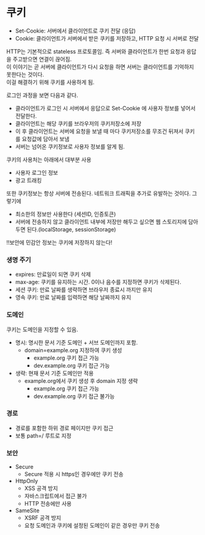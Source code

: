 # 쿠키

* Set-Cookie: 서버에서 클라이언트로 쿠키 전달 (응답)
* Cookie: 클라이언트가 서버에서 받은 쿠키를 저장하고, HTTP 요청 시 서버로 전달

HTTP는 기본적으로 stateless 프로토콜임. 즉 서버와 클라이언트가 한번 요청과 응답을 주고받으면 연결이 끊어짐.\
이 이야기는 곧 서버에 클라이언트가 다시 요청을 하면 서버는 클라이언트를 기억하지 못한다는 것이다.\
이걸 해결하기 위해 쿠키를 사용하게 됨.

로그인 과정을 보면 다음과 같다.
* 클라이언트가 로그인 시 서버에서 응답으로 Set-Cookie 에 사용자 정보를 넣어서 전달한다.
* 클라이언트는 해당 쿠키를 브라우저의 쿠키저장소에 저장
* 이 후 클라이언트는 서버에 요청을 보낼 때 마다 쿠키저장소를 무조건 뒤져서 쿠키를 요청값에 담아서 보냄
* 서버는 넘어온 쿠키정보로 사용자 정보를 알게 됨.

쿠키의 사용처는 아래에서 대부분 사용
* 사용자 로그인 정보
* 광고 트래킹

또한 쿠키정보는 항상 서버에 전송된다. 네트워크 트래픽을 추가로 유발하는 것이다. 그렇기에
* 최소한의 정보만 사용한다 (세션ID, 인증토큰)
* 서버에 전송하지 않고 클라이언트 내부에 저장만 해두고 싶으면 웹 스토리지에 담아두면 된다.(localStorage, sessionStorage)

!!보안에 민감안 정보는 쿠키에 저장하지 않는다!

### 생명 주기
* expires: 만료일이 되면 쿠키 삭제
* max-age: 쿠키를 유지하는 시간. 0이나 음수를 지정하면 쿠키가 삭제된다.
* 세션 쿠키: 만료 날짜를 생략하면 브라우저 종료시 까지만 유지
* 영속 쿠키: 만료 날짜를 입력하면 해당 날짜까지 유지

### 도메인
쿠키는 도메인을 지정할 수 있음.
* 명시: 명시한 문서 기준 도메인 + 서브 도메인까지 포함.
  * domain=example.org 지정하여 쿠키 생성
    * example.org 쿠키 접근 가능
    * dev.example.org 쿠키 접근 가능
* 생략: 현재 문서 기준 도메인만 적용
  * example.org에서 쿠키 생성 후 domain 지정 생략
    * example.org 쿠키 접근 가능
    * dev.example.org 쿠키 접근 불가능

### 경로
* 경로를 포함한 하위 경로 페이지만 쿠키 접근
* 보통 path=/ 루트로 지정

### 보안
* Secure
  * Secure 적용 시 https인 경우에만 쿠키 전송
* HttpOnly
  * XSS 공격 방지
  * 자바스크립트에서 접근 불가
  * HTTP 전송에만 사용
* SameSite
  * XSRF 공격 방지
  * 요청 도메인과 쿠키에 설정된 도메인이 같은 경우만 쿠키 전송